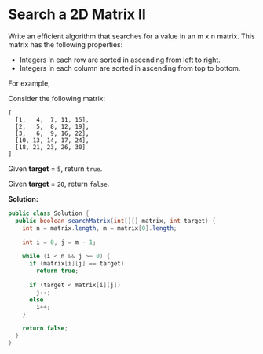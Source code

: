 # Search a 2D Matrix II

Write an efficient algorithm that searches for a value in an m x n matrix. This matrix has the following properties:

* Integers in each row are sorted in ascending from left to right.
* Integers in each column are sorted in ascending from top to bottom.

For example,

Consider the following matrix:
```
[
  [1,   4,  7, 11, 15],
  [2,   5,  8, 12, 19],
  [3,   6,  9, 16, 22],
  [10, 13, 14, 17, 24],
  [18, 21, 23, 26, 30]
]
```
Given **target** = `5`, return `true`.

Given **target** = `20`, return `false`.

**Solution:**
```java
public class Solution {
  public boolean searchMatrix(int[][] matrix, int target) {
    int n = matrix.length, m = matrix[0].length;

    int i = 0, j = m - 1;

    while (i < n && j >= 0) {
      if (matrix[i][j] == target)
        return true;

      if (target < matrix[i][j])
        j--;
      else
        i++;
    }

    return false;
  }
}
```